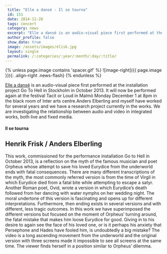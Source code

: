 ```yaml
---
 title: "Elle a dansé - Il se tourna"
 id: 151
 date: 2014-11-28
 tags: concert
 category: news
 excerpt: "Elle a dansé is an audio-visual piece first performed at the installation project Go To Hell in Stockholm in October 2013. It will now be performed again at the festival Tacit or Loud in Malmö Monda..."
 author_profile: false
 show_date: true
 image: /assets/images/elisk.jpg
 layout: single
 permalink: /:categories/:year/:month/:day/:title/
---
```

{% unless page.image contains 'spacer.gif' %}
   ![image-right]({{ page.image }}){: .align-right .news-flash}
{% endunless %}

<a href="http://www.henrikfrisk.com/index.jsp?metaId=music&id=comp&field=id&query=18&show=1#18">Elle a dansé</a> is an audio-visual piece first performed at the installation project Go To Hell in Stockholm in October 2013. It will now be performed again at the festival Tacit or Loud in Malmö Monday December 1 at 8pm in the black room of Inter arts centre.Anders Elberling and myself have worked for several years and we have a research project currently in the works. We are investigating the relationship between audio and video in integrated works, both live and fixed media. 
<h4>Il se tourna</h4>
<h2>Henrik Frisk / Anders Elberling&#8232;</h2>

This work, commissioned for the performance installation Go to Hell in October 2013, is a reflection on the myth of the famous musician and poet Orpheus whose attempt to save his loved Eurydice from the underworld ends with fatal consequences. There are many different transcriptions of the myth, the most commonly referred version is from the time of Virgil in which Eurydice died from a fatal bite while attempting to escape a satyr. Another Roman poet, Ovid, wrote a version in which Eurydice’s death followed from her dancing with water nymphs on her wedding night. The moral undertone of this version is fascinating and opens up for different interpretations. Furthermore, then ending exists in several versions and with different, less tragic outcomes.&#8232;In this work we have superimposed the different versions but focused on the moment of Orpheus’ turning around, the fatal mistake that makes him loose Eurydice for good. Giving in to his desire to again see the face of his loved one, or is it perhaps his anxiety that Persephone and Hades have fooled him, is undoubtedly a big mistake? The video is a long ascending movement from the underworld and the original version with three screens made it impossible to see all screens at the same time. The viewer finds herself in a position similar to Orpheus’ dilemma.

